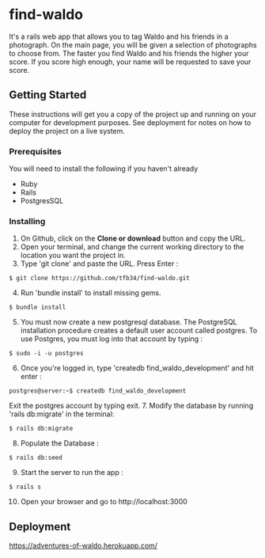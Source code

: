 # find-waldo

It's a rails web app that allows you to tag Waldo and his friends in a photograph. On the main page, you will be given a selection of photographs to choose from. The faster you find Waldo and his friends the higher your score. If you score high enough, your name will be requested to save your score.

## Getting Started
These instructions will get you a copy of the project up and running on your computer for development purposes. See deployment for notes on how to deploy the project on a live system.
### Prerequisites
You will need to install the following if you haven't already
<ul>
	<li>Ruby</li>
	<li>Rails</li>
	<li>PostgresSQL</li>
</ul>

### Installing
1. On Github, click on the <b>Clone or download</b> button and copy the URL.
2. Open your terminal, and change the current working directory to the location you want the project in. 
3. Type 'git clone' and paste the URL. Press Enter :
```
$ git clone https://github.com/tfb34/find-waldo.git
```
4. Run 'bundle install' to install missing gems.

```
$ bundle install
```

5. You must now create a new postgresql database. The PostgreSQL installation procedure creates a default user account called postgres. To use Postgres, you must log into that account by typing :

```
$ sudo -i -u postgres
```

6. Once you're logged in, type 'createdb find_waldo_development' and hit enter :

```
postgres@server:~$ createdb find_waldo_development
```

Exit the postgres account by typing exit.
7. Modify the database by running 'rails db:migrate' in the terminal:

```
$ rails db:migrate
```

8. Populate the Database :

```
$ rails db:seed
```

9. Start the server to run the app :

```
$ rails s
```

10. Open your browser and go to http://localhost:3000

## Deployment
<a href="https://adventures-of-waldo.herokuapp.com/">https://adventures-of-waldo.herokuapp.com/</a>


